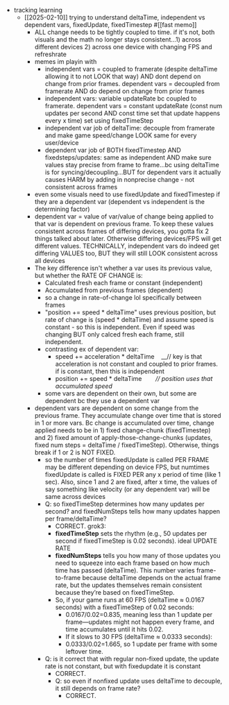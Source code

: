   * tracking learning
    * [[2025-02-10]] trying to understand deltaTime, independent vs dependent vars, fixedUpdate, fixedTimestep #[[fast memo]]
      * ALL change needs to be tightly coupled to time. if it's not, both visuals and the math no longer stays consistent...1) across different devices 2) across one device with changing FPS and refreshrate
      * memes im playin with
        * independent vars = coupled to framerate (despite deltaTime allowing it to not LOOK that way) AND dont depend on change from prior frames. dependent vars = decoupled from framerate AND do depend on change from prior frames
        * independent vars: variable updateRate bc coupled to framerate. dependent vars = constant updateRate (const num updates per second AND const time set that update happens every x time) set using fixedTimeStep
        * independent var job of deltaTime: decouple from framerate and make game speed/change LOOK same for every user/device
        * dependent var job of BOTH fixedTimestep AND fixedsteps/updates: same as independent AND make sure values stay precise from frame to frame...bc using deltaTime is for syncing/decoupling...BUT for dependent vars it actually causes HARM by adding in nonprecise change - not consistent across frames
      * even some visuals need to use fixedUpdate and fixedTimestep if they are a dependent var (dependent vs independent is the determining factor)
      * dependent var = value of var/value of change being applied to that var is dependent on previous frame. To keep these values consistent across frames of differing devices, you gotta fix 2 things talked about later. Otherwise differing devices/FPS will get different values. TECHNICALLY, independent vars do indeed get differing VALUES too, BUT they will still LOOK consistent across all devices
      * The key difference isn't whether a var uses its previous value, but whether the RATE OF CHANGE is:
        * Calculated fresh each frame or constant (independent)
        * Accumulated from previous frames (dependent)
        * so a change in rate-of-change lol specifically between frames
        * "position += speed * deltaTime" uses previous position, but rate of change is (speed * deltaTime) and assume speed is constant - so this is independent. Even if speed was changing BUT only calced fresh each frame, still independent.
        * contrasting ex of dependent var:
          * speed += acceleration * deltaTime    __// key is that acceleration is not constant and coupled to prior frames. if is constant, then this is independent
          * position += speed * deltaTime        *// position uses that accumulated speed*
        * some vars are dependent on their own, but some are dependent bc they use a dependent var
      * dependent vars are dependent on some change from the previous frame. They accumulate change over time that is stored in 1 or more vars. Bc change is accumulated over time, change applied needs to be in 1) fixed change-chunk (fixedTimestep) and 2) fixed amount of apply-those-change-chunks (updates, fixed num steps = deltaTime / fixedTimeStep). Otherwise, things break if 1 or 2 is NOT FIXED. 
        * so the number of times fixedUpdate is called PER FRAME may be different depending on device FPS, but numtimes fixedUpdate is called is FIXED PER any x period of time (like 1 sec). Also, since 1 and 2 are fixed, after x time, the values of say something like velocity (or any dependent var) will be same across devices
        * Q: so fixedTimeStep determines how many updates per second? and fixedNumSteps tells how many updates happen per frame/deltaTime?
          * CORRECT. grok3: 
          * **fixedTimeStep** sets the rhythm (e.g., 50 updates per second if fixedTimeStep is 0.02 seconds). ideal UPDATE RATE
          * **fixedNumSteps** tells you how many of those updates you need to squeeze into each frame based on how much time has passed (deltaTime). This number varies frame-to-frame because deltaTime depends on the actual frame rate, but the updates themselves remain consistent because they’re based on fixedTimeStep.
          * So, if your game runs at 60 FPS (deltaTime ≈ 0.0167 seconds) with a fixedTimeStep of 0.02 seconds:
            * 0.0167/0.02=0.835, meaning less than 1 update per frame—updates might not happen every frame, and time accumulates until it hits 0.02.
            * If it slows to 30 FPS (deltaTime ≈ 0.0333 seconds):
            * 0.0333/0.02=1.665, so 1 update per frame with some leftover time.
        * Q: is it correct that with regular non-fixed update, the update rate is not constant, but with fixedupdate it is constant
          * CORRECT.
          * Q: so even if nonfixed update uses deltaTime to decouple, it still depends on frame rate?
            * CORRECT. 